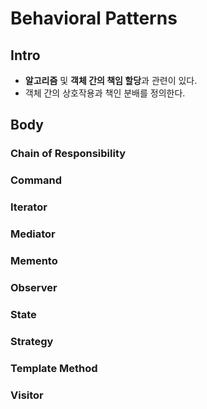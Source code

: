 # Behavioral Patterns

## Intro
- **알고리즘** 및 **객체 간의 책임 할당**과 관련이 있다.
- 객체 간의 상호작용과 책인 분배를 정의한다.

## Body

### Chain of Responsibility

### Command

### Iterator

### Mediator

### Memento

### Observer

### State

### Strategy

### Template Method

### Visitor